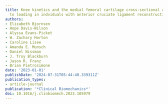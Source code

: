 ```yaml
---
title: Knee kinetics and the medial femoral cartilage cross-sectional area response
  to loading in indviduals with anterior cruciate ligament reconstruction
authors:
- Elizabeth Bjornsen
- Hope Davis-Wilson
- Alyssa Evans-Picket
- W. Zachary Horton
- Caroline Lisee
- Amanda E. Munsch
- Daniel Nissman
- J. Troy Blackburn
- Jason R. Franz
- Brian Pietrosimone
date: '2023-01-01'
publishDate: '2024-07-31T05:44:40.339311Z'
publication_types:
- article-journal
publication: '*Clinical Biomechanics*'
doi: 10.1016/j.clinbiomech.2023.105979
---
```

